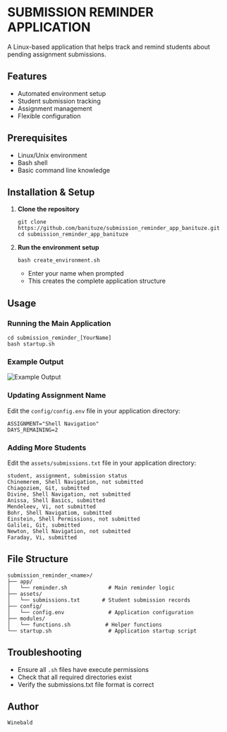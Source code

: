 # SUBMISSION REMINDER APPLICATION

A Linux-based application that helps track and remind students about pending assignment submissions.

## Features
- Automated environment setup
- Student submission tracking
- Assignment management
- Flexible configuration

## Prerequisites
- Linux/Unix environment
- Bash shell
- Basic command line knowledge

## Installation & Setup

1. **Clone the repository**
   ```
   git clone https://github.com/banituze/submission_reminder_app_banituze.git
   cd submission_reminder_app_banituze
   ```

2. **Run the environment setup**
   ```
   bash create_environment.sh
   ```
   - Enter your name when prompted
   - This creates the complete application structure

## Usage

### Running the Main Application
```
cd submission_reminder_[YourName]
bash startup.sh
```

### Example Output
![Example Output](https://i.imgur.com/WhJN82C.png)

### Updating Assignment Name
Edit the `config/config.env` file in your application directory:
```
ASSIGNMENT="Shell Navigation"
DAYS_REMAINING=2
```

### Adding More Students
Edit the `assets/submissions.txt` file in your application directory:
```
student, assignment, submission status
Chinemerem, Shell Navigation, not submitted
Chiagoziem, Git, submitted
Divine, Shell Navigation, not submitted
Anissa, Shell Basics, submitted
Mendeleev, Vi, not submitted
Bohr, Shell Navigatiom, submitted
Einstein, Shell Permissions, not submitted
Galilei, Git, submitted
Newton, Shell Navigation, not submitted
Faraday, Vi, submitted
```

## File Structure
```
submission_reminder_<name>/
├── app/
│   └── reminder.sh             # Main reminder logic
├── assets/
│   └── submissions.txt       # Student submission records
├── config/
│   └── config.env              # Application configuration
├── modules/
│   └── functions.sh           # Helper functions
└── startup.sh                  # Application startup script
```

## Troubleshooting
- Ensure all `.sh` files have execute permissions
- Check that all required directories exist
- Verify the submissions.txt file format is correct

## Author
```
Winebald 
```


